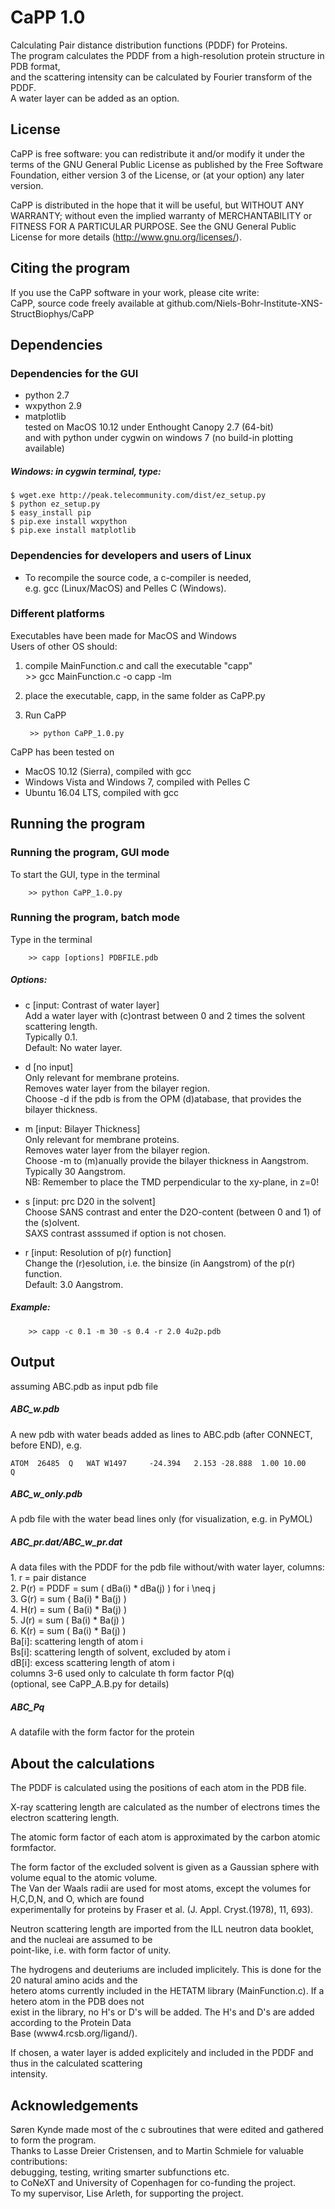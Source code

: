 # CaPP 1.0
Calculating Pair distance distribution functions (PDDF) for Proteins.  
The program calculates the PDDF from a high-resolution protein structure in PDB format,  
and the scattering intensity can be calculated by Fourier transform of the PDDF.  
A water layer can be added as an option. 

## License
CaPP is free software: you can redistribute it and/or modify it under the terms of the GNU General Public License as published by the Free Software Foundation, either version 3 of the License, or (at your option) any later version.          
                                                                     
CaPP is distributed in the hope that it will be useful, but WITHOUT ANY WARRANTY; without even the implied warranty of MERCHANTABILITY or FITNESS FOR A PARTICULAR PURPOSE.  See the GNU General Public License for more details (http://www.gnu.org/licenses/).  
                                                                     
## Citing the program  
If you use the CaPP software in your work, please cite write:                                    
CaPP, source code freely available at github.com/Niels-Bohr-Institute-XNS-StructBiophys/CaPP                                                  

## Dependencies

### Dependencies for the GUI  
- python 2.7  
- wxpython 2.9
- matplotlib  
tested on MacOS 10.12 under Enthought Canopy 2.7 (64-bit)   
and with python under cygwin on windows 7 (no build-in plotting available)  

##### Windows: in cygwin terminal, type:  
    $ wget.exe http://peak.telecommunity.com/dist/ez_setup.py  
    $ python ez_setup.py  
    $ easy_install pip  
    $ pip.exe install wxpython  
    $ pip.exe install matplotlib  

### Dependencies for developers and users of Linux
- To recompile the source code, a c-compiler is needed,  
e.g. gcc (Linux/MacOS) and Pelles C (Windows).  

### Different platforms  
Executables have been made for MacOS and Windows  
Users of other OS should:  
1) compile MainFunction.c and call the executable "capp"  
        >> gcc MainFunction.c -o capp  -lm
2) place the executable, capp, in the same folder as CaPP.py  
3) Run CaPP  

        >> python CaPP_1.0.py  

CaPP has been tested on  
- MacOS 10.12 (Sierra), compiled with gcc
- Windows Vista and Windows 7, compiled with Pelles C  
- Ubuntu 16.04 LTS, compiled with gcc  

## Running the program

### Running the program, GUI mode
To start the GUI, type in the terminal

        >> python CaPP_1.0.py  

### Running the program, batch mode
Type in the terminal  

        >> capp [options] PDBFILE.pdb  
  
##### Options:  
  
- c [input: Contrast of water layer]  
Add a water layer with (c)ontrast between 0 and 2 times the solvent scattering length.  
Typically 0.1.  
Default: No water layer. 
  
- d [no input]  
Only relevant for membrane proteins.  
Removes water layer from the bilayer region.  
Choose -d if the pdb is from the OPM (d)atabase, that provides the bilayer thickness.  
  
- m [input: Bilayer Thickness]  
Only relevant for membrane proteins.  
Removes water layer from the bilayer region.  
Choose -m to (m)anually provide the bilayer thickness in Aangstrom.  
Typically 30 Aangstrom.  
NB: Remember to place the TMD perpendicular to the xy-plane, in z=0!
  
- s [input: prc D20 in the solvent]  
Choose SANS contrast and enter the D2O-content (between 0 and 1) of the (s)olvent.  
SAXS contrast asssumed if option is not chosen.  
  
- r [input: Resolution of p(r) function]  
Change the (r)esolution, i.e. the binsize (in Aangstrom) of the p(r) function.  
Default: 3.0 Aangstrom. 

##### Example:  

        >> capp -c 0.1 -m 30 -s 0.4 -r 2.0 4u2p.pdb  

## Output
assuming ABC.pdb as input pdb file  

##### ABC_w.pdb  
A new pdb with water beads added as lines to ABC.pdb (after CONNECT, before END), e.g. 

    ATOM  26485  Q   WAT W1497     -24.394   2.153 -28.888  1.00 10.00           Q  
    
##### ABC_w_only.pdb  
A pdb file with the water bead lines only (for visualization, e.g. in PyMOL)  

##### ABC_pr.dat/ABC_w_pr.dat
A data files with the PDDF for the pdb file without/with water layer, columns:  
    1. r     = pair distance  
    2. P(r)  = PDDF = sum ( dBa(i) * dBa(j) ) for i \neq j  
    3. G(r)  = sum ( Ba(i) * Ba(j) )  
    4. H(r)  = sum ( Ba(i) * Ba(j) )  
    5. J(r)  = sum ( Ba(i) * Ba(j) )  
    6. K(r)  = sum ( Ba(i) * Ba(j) )  
Ba[i]: scattering length of atom i  
Bs[i]: scattering length of solvent, excluded by atom i  
dB[i]: excess scattering length of atom i  
columns 3-6 used only to calculate th form factor P(q)  
(optional, see CaPP_A.B.py for details)    

##### ABC_Pq  
A datafile with the form factor for the protein  

## About the calculations
The PDDF is calculated using the positions of each atom in the PDB file.  

X-ray scattering length are calculated as the number of electrons times the electron scattering length. 

The atomic form factor of each atom is approximated by the carbon atomic formfactor. 

The form factor of the excluded solvent is given as a Gaussian sphere with volume equal to the atomic volume.  
The Van der Waals radii are used for most atoms, except the volumes for H,C,D,N, and O, which are found  
experimentally for proteins by Fraser et al. (J. Appl. Cryst.(1978), 11, 693).  

Neutron scattering length are imported from the ILL neutron data booklet, and the nucleai are assumed to be  
point-like, i.e. with form factor of unity.  

The hydrogens and deuteriums are included implicitely. This is done for the 20 natural amino acids and the  
hetero atoms currently included in the HETATM library (MainFunction.c). If a hetero atom in the PDB does not  
exist in the library, no H's or D's will be added. The H's and D's are added according to the Protein Data  
Base (www4.rcsb.org/ligand/).  

If chosen, a water layer is added explicitely and included in the PDDF and thus in the calculated scattering  
intensity.  

## Acknowledgements
Søren Kynde made most of the c subroutines that were edited and gathered to form the program.  
Thanks to Lasse Dreier Cristensen, and to Martin Schmiele for valuable contributions:  
debugging, testing, writing smarter subfunctions etc.  
to CoNeXT and University of Copenhagen for co-funding the project.   
To my supervisor, Lise Arleth, for supporting the project.  
